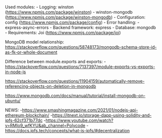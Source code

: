 Used modules:
    - Logging: winston (https://www.npmjs.com/package/winston)
        - winston-mongodb (https://www.npmjs.com/package/winston-mongodb)
    - Configuration: config (https://www.npmjs.com/package/config)
    - Error handling:
        - express-async-errors
    - Backend framework: express
    - Database: mongodb
    - Requirements: Joi (https://www.npmjs.com/package/joi)

MongoDB model relationship: https://stackoverflow.com/questions/58748173/mongodb-schema-store-id-as-fk-or-whole-document

Difference between module.exports and exports:
    -https://stackoverflow.com/questions/7137397/module-exports-vs-exports-in-node-js

https://stackoverflow.com/questions/11904159/automatically-remove-referencing-objects-on-deletion-in-mongodb

https://www.mongodb.com/docs/manual/tutorial/install-mongodb-on-ubuntu/

NEWS: 
-https://www.smashingmagazine.com/2021/01/nodejs-api-ethereum-blockchain/
-https://itnext.io/storage-dapp-using-solidity-and-ipfs-62cf371b77dc
-https://www.youtube.com/watch?v=RMlo9_wfKYU&ab_channel=Polycode
-https://docs.ipfs.tech/concepts/what-is-ipfs/#decentralization
